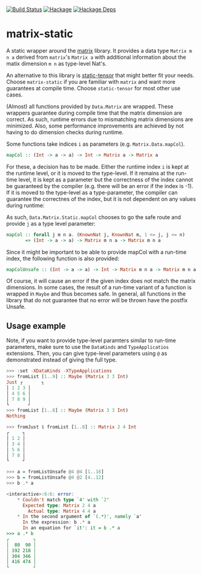 [![Build Status](https://travis-ci.org/wchresta/matrix-static.svg?branch=master)](https://travis-ci.org/wchresta/matrix-static)
[![Hackage](https://img.shields.io/hackage/v/matrix-static.svg)](https://hackage.haskell.org/package/matrix-static)
[![Hackage Deps](https://img.shields.io/hackage-deps/v/matrix-static.svg)](http://packdeps.haskellers.com/reverse/matrix-static)

# matrix-static

A static wrapper around the [matrix](https://hackage.haskell.org/package/matrix) library. It provides a data type `Matrix m n a` derived from `matrix`'s `Matrix a` with additional information about the matix dimension `m n` as type-level Nat's.

An alternative to this library is [static-tensor](https://hackage.haskell.org/package/static-tensor-0.2.1.0/docs/Data-Matrix-Static.html) that might better fit your needs. Choose `matrix-static` if you are familiar with `matrix` and want more guarantees at compile time. Choose `static-tensor` for most other use cases.

(Almost) all functions provided by `Data.Matrix` are wrapped. These wrappers guarantee during compile time that the matrix dimension are correct. As such, runtime errors due to mismatching matrix dimensions are minimized. Also, some performance improvements are achieved by not having to do dimension checks during runtime.

Some functions take indices `i` as parameters (e.g. `Matrix.Data.mapCol`).
```haskell
mapCol :: (Int -> a -> a) -> Int -> Matrix a -> Matrix a
```

For these, a decision has to be made. Either the runtime index `i` is kept at the runtime level, or it is moved to the type-level. If it remains at the run-time level, it is kept as a parameter but the correctness of the index cannot be guaranteed by the compiler (e.g. there will be an error if the index is -1). If it is moved to the type-level as a type-parameter, the compiler can guarantee the correctnes of the index, but it is not dependent on any values during runtime:

As such, `Data.Matrix.Static.mapCol` chooses to go the safe route and provide `j` as a type level parameter:
```haskell
mapCol :: forall j m n a. (KnownNat j, KnownNat m, 1 <= j, j <= n)
       => (Int -> a -> a) -> Matrix m n a -> Matrix m n a
```

Since it might be important to be able to provide mapCol with a run-time index, the following function is also provided:

```haskell
mapColUnsafe :: (Int -> a -> a) -> Int -> Matrix m n a -> Matrix m n a
```

Of course, it will cause an error if the given index does not match the matrix
dimensions. In some cases, the result of a run-time variant of a function is wrapped
in `Maybe` and thus becomes safe. In general, all functions in the library that do not guarantee that no error will be thrown have the postfix Unsafe.

## Usage example

Note, if you want to provide type-level paramters similar to run-time parameters, make sure to use the `DataKinds` and `TypeApplicatios` extensions. Then, you can give type-level parameters using `@` as demonstrated instead of giving the full type.

```haskell
>>> :set -XDataKinds -XTypeApplications
>>> fromList [1..9] :: Maybe (Matrix 3 3 Int)
Just ┌       ┐
│ 1 2 3 │
│ 4 5 6 │
│ 7 8 9 │
└       ┘
>>> fromList [1..8] :: Maybe (Matrix 3 3 Int)
Nothing

>>> fromJust $ fromList [1..8] :: Matrix 2 4 Int
┌     ┐
│ 1 2 │
│ 3 4 │
│ 5 6 │
│ 7 8 │
└     ┘

>>> a = fromListUnsafe @4 @4 [1..16]
>>> b = fromListUnsafe @4 @2 [4..12]
>>> b .* a

<interactive>:6:6: error:
    * Couldn't match type `4' with `2'
      Expected type: Matrix 2 4 a
        Actual type: Matrix 4 4 a
    * In the second argument of `(.*)', namely `a'
      In the expression: b .* a
      In an equation for `it': it = b .* a
>>> a .* b
┌         ┐
│  80  90 │
│ 192 218 │
│ 304 346 │
│ 416 474 │
└         ┘
```
